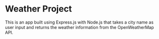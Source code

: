 # Weather Project
This is an app built using Express.js with Node.js that takes a city name as user input and returns the weather information from the OpenWeatherMap API.
